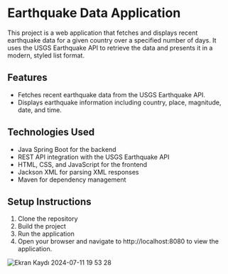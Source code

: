 # Earthquake Data Application

This project is a web application that fetches and displays recent earthquake data for a given country over a specified number of days. It uses the USGS Earthquake API to retrieve the data and presents it in a modern, styled list format.

## Features

- Fetches recent earthquake data from the USGS Earthquake API.
- Displays earthquake information including country, place, magnitude, date, and time.


## Technologies Used

- Java Spring Boot for the backend
- REST API integration with the USGS Earthquake API
- HTML, CSS, and JavaScript for the frontend
- Jackson XML for parsing XML responses
- Maven for dependency management

## Setup Instructions

1. Clone the repository
2. Build the project
3. Run the application
4. Open your browser and navigate to http://localhost:8080 to view the application.


![Ekran Kaydı 2024-07-11 19 53 28](https://github.com/simaybaki/recent_earthquakes/assets/99593716/cd77cda4-82ea-4024-80b9-7ce151e8398c)

